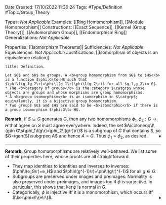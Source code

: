 <div class="topSpace"></div>

Date Created: 17/10/2022 11:39:24
Tags: #Type/Definition #Topic/Group_Theory

Types: <i>Not Applicable</i>
Examples: [[Ring Homomorphism]], [[Module Homomorphism]]
Constructions: [[Exact Sequence]], [[Kernel (Group Theory)]], [[Automorphism Group]], [[Endomorphism Ring]]
Generalizations: <i>Not Applicable</i>

Properties: [[Isomorphism Theorems]]
Sufficiencies: <i>Not Applicable</i>
Equivalences: <i>Not Applicable</i>
Justifications: [[Isomorphism of objects is an equivalence relation]]

``` ad-Definition
title: Definition.

Let $G$ and $H$ be groups. A <b>group homomorphism from $G$ to $H$</b> is a function $\phi:G\to H$ such that $\phi\l(g_1g_2\r)=\phi\l(g_1\r)\phi\l(g_2\r)$ for all $g_1,g_2\in G$.
* The <b>category of groups</b> is the category $\catgrp$ whose objects are groups and whose morphisms are group homomorphisms.
* A <b>group isomorphism</b> is an isomorphism in $\catgrp$; equivalently, it is a bijective group homomorphism.
* Two groups $G$ and $H$ are said to be <b>isomorphic</b> if there is a group isomorphism $\phi:G\to H$.

```

<b>Remark.</b> If $S\subseteq G$ generates $G$, then any two homomorphisms $\phi_1,\phi_2:G\to H$ that agree on $S$ must agree everywhere. Indeed, the set $A\coloneqq\l\{g\in G\st\phi_1\l(g\r)=\phi_2\l(g\r)\r\}$ is a subgroup of $G$ that contains $S$, so $G=\gen{S}\subgrpeq A$ and hence $A=G$. Thus $\phi_1=\phi_2$, as desired.<span style="float:right;">$\blacklozenge$</span>

---

<b>Remark.</b> Group homomorphisms are relatively well-behaved. We list some of their properties here, whose proofs are all straightforward.
* They map identities to identities and inverses to inverses: $\phi\l(e_G\r)=e_H$ and $\phi\l(g^{-1}\r)=\phi\l(g\r)^{-1}$ for all $g\in G$.
* Subgroups are preserved under images and preimages. Normality is also preserved under preimages, and images too if $\phi$ is surjective. In particular, this shows that $\ker\phi$ is normal in $G$.
* Categorically, $\phi$ is injective iff it is a monomorphism, which occurs iff $\ker\phi=\l\{e\r\}$.<span style="float:right;">$\blacklozenge$</span>
